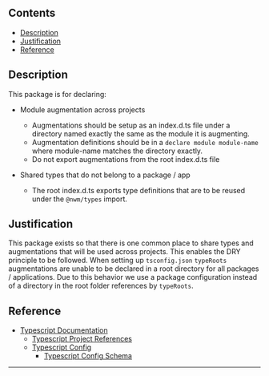 ## Contents

- [Description](#description)
- [Justification](#justification)
- [Reference](#reference)

## Description

This package is for declaring:

- Module augmentation across projects
  - Augmentations should be setup as an index.d.ts file under a directory named exactly the same as the module it is augmenting.
  - Augmentation definitions should be in a `declare module module-name` where module-name matches the directory exactly.
  - Do not export augmentations from the root index.d.ts file
- Shared types that do not belong to a package / app

  - The root index.d.ts exports type definitions that are to be reused under the `@nwm/types` import.

## Justification

This package exists so that there is one common place to share types and augmentations that will be used across projects.
This enables the DRY principle to be followed. When setting up `tsconfig.json` `typeRoots` augmentations are unable to be
declared in a root directory for all packages / applications. Due to this behavior we use a package configuration instead
of a directory in the root folder references by `typeRoots`.

## Reference

- [Typescript Documentation][1]
  - [Typescript Project References][1-1]
  - [Typescript Config][1-2]
    - [Typescript Config Schema][1-2-1]

---

[1]: https://www.typescriptlang.org/docs/home.html 'typescript'
[1-1]: https://www.typescriptlang.org/docs/handbook/project-references.html 'project-references'
[1-2]: https://www.typescriptlang.org/docs/handbook/tsconfig-json.html#types-typeroots-and-types 'tsconfg-overview'
[1-2-1]: https://json.schemastore.org/tsconfig 'tsconfig-schema'
